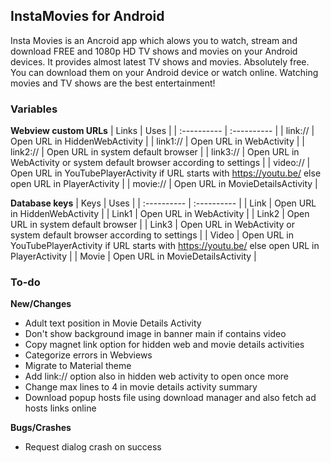 ## InstaMovies for Android
Insta Movies is an Ancroid app which alows you to watch, stream and download FREE and 1080p HD TV shows and movies on your Android devices. It provides almost latest TV shows and movies. Absolutely free. You can download them on your Android device or watch online. Watching movies and TV shows are the best entertainment!

### Variables
**Webview custom URLs**
| Links | Uses |
| :---------- | :---------- |
| link:// | Open URL in HiddenWebActivity |
| link1:// | Open URL in WebActivity |
| link2:// | Open URL in system default browser |
| link3:// | Open URL in WebActivity or system default browser according to settings |
| video:// | Open URL in YouTubePlayerActivity if URL starts with https://youtu.be/ else open URL in PlayerActivity |
| movie:// | Open URL in MovieDetailsActivity |

**Database keys**
| Keys | Uses |
| :---------- | :---------- |
| Link | Open URL in HiddenWebActivity |
| Link1 | Open URL in WebActivity |
| Link2 | Open URL in system default browser |
| Link3 | Open URL in WebActivity or system default browser according to settings |
| Video | Open URL in YouTubePlayerActivity if URL starts with https://youtu.be/ else open URL in PlayerActivity |
| Movie | Open URL in MovieDetailsActivity |


### To-do
**New/Changes**
- Adult text position in Movie Details Activity
- Don't show background image in banner main if contains video
- Copy magnet link option for hidden web and movie details activities
- Categorize errors in Webviews
- Migrate to Material theme
- Add link:// option also in hidden web activity to open once more
- Change max lines to 4 in movie details activity summary
- Download popup hosts file using download manager and also fetch ad hosts links online

**Bugs/Crashes**
- Request dialog crash on success
